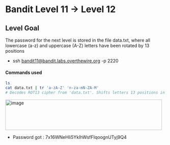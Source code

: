 # Bandit Level 11 → Level 12

## Level Goal
The password for the next level is stored in the file data.txt, where all lowercase (a-z) and uppercase (A-Z) letters have been rotated by 13 positions

- ssh bandit11@bandit.labs.overthewire.org -p 2220
  
#### Commands used
```bash
ls
cat data.txt | tr 'a-zA-Z' 'n-za-mN-ZA-M'
# Decodes ROT13 cipher from 'data.txt'. Shifts letters 13 positions in the alphabet to reveal the real text.
```

<img width="492" height="96" alt="image" src="https://github.com/user-attachments/assets/8cb7012b-f763-4666-b2b8-4963c565f46b" />

- Password got : 7x16WNeHIi5YkIhWsfFIqoognUTyj9Q4
